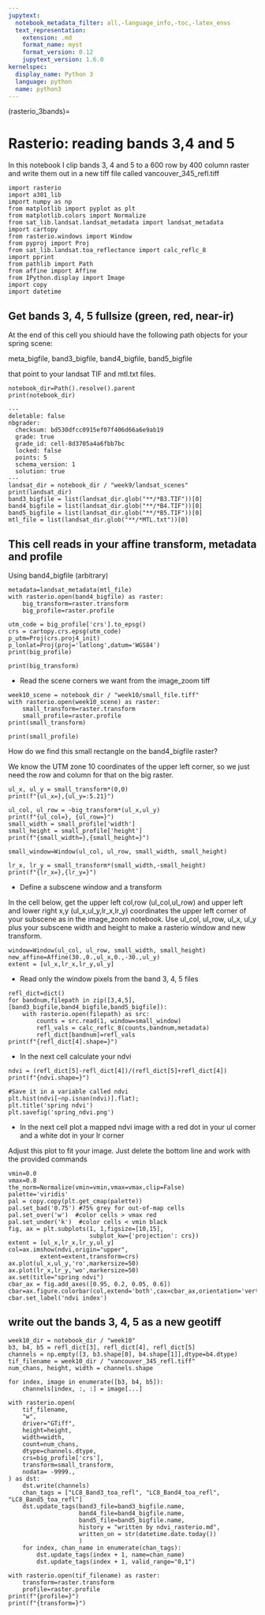 ```yaml
---
jupytext:
  notebook_metadata_filter: all,-language_info,-toc,-latex_envs
  text_representation:
    extension: .md
    format_name: myst
    format_version: 0.12
    jupytext_version: 1.6.0
kernelspec:
  display_name: Python 3
  language: python
  name: python3
---
```


(rasterio_3bands)=
# Rasterio: reading bands 3,4 and 5

In this notebook I clip bands 3, 4 and 5 to a 600 row by
400 column raster and write them out in a new tiff file
called vancouver_345_refl.tiff



```{code-cell} ipython3
import rasterio
import a301_lib
import numpy as np
from matplotlib import pyplot as plt
from matplotlib.colors import Normalize
from sat_lib.landsat.landsat_metadata import landsat_metadata
import cartopy
from rasterio.windows import Window
from pyproj import Proj
from sat_lib.landsat.toa_reflectance import calc_reflc_8
import pprint
from pathlib import Path
from affine import Affine
from IPython.display import Image
import copy
import datetime
```

## Get bands 3, 4, 5 fullsize (green, red, near-ir)

At the end of this cell you shiould have the following path objects for your spring scene:

meta_bigfile, band3_bigfile, band4_bigfile, band5_bigfile

that point to your landsat TIF and mtl.txt files.

```{code-cell} ipython3
notebook_dir=Path().resolve().parent
print(notebook_dir)
```

```{code-cell} ipython3
---
deletable: false
nbgrader:
  checksum: bd530dfcc0915ef07f406d66a6e9ab19
  grade: true
  grade_id: cell-8d3705a4a6fbb7bc
  locked: false
  points: 5
  schema_version: 1
  solution: true
---
landsat_dir = notebook_dir / "week9/landsat_scenes"
print(landsat_dir)
band3_bigfile = list(landsat_dir.glob("**/*B3.TIF"))[0]
band4_bigfile = list(landsat_dir.glob("**/*B4.TIF"))[0]
band5_bigfile = list(landsat_dir.glob("**/*B5.TIF"))[0]
mtl_file = list(landsat_dir.glob("**/*MTL.txt"))[0]
```

## This cell reads in your affine transform, metadata and profile

Using band4_bigfile (arbitrary)

```{code-cell} ipython3
metadata=landsat_metadata(mtl_file)
with rasterio.open(band4_bigfile) as raster:
    big_transform=raster.transform
    big_profile=raster.profile

utm_code = big_profile['crs'].to_epsg()
crs = cartopy.crs.epsg(utm_code)
p_utm=Proj(crs.proj4_init)
p_lonlat=Proj(proj='latlong',datum='WGS84')
print(big_profile)
```

```{code-cell} ipython3
print(big_transform)
```

*  Read the scene corners we want from the image_zoom tiff

```{code-cell} ipython3
week10_scene = notebook_dir / "week10/small_file.tiff"
with rasterio.open(week10_scene) as raster:
    small_transform=raster.transform
    small_profile=raster.profile
print(small_transform)
```

```{code-cell} ipython3
print(small_profile)
```

How do we find this small rectangle on the band4_bigfile raster?

We know the UTM zone 10 coordinates of the upper left corner, so we just need the row
and column for that on the big raster.

```{code-cell} ipython3
ul_x, ul_y = small_transform*(0,0)
print(f"{ul_x=},{ul_y=:5.21}")
```

```{code-cell} ipython3
ul_col, ul_row = ~big_transform*(ul_x,ul_y)
print(f"{ul_col=}, {ul_row=}")
small_width = small_profile['width']
small_height = small_profile['height']
print(f"{small_width=},{small_height=}")
```

```{code-cell} ipython3
small_window=Window(ul_col, ul_row, small_width, small_height)
```

```{code-cell} ipython3
lr_x, lr_y = small_transform*(small_width,-small_height)
print(f"{lr_x=},{lr_y=}")
```

* Define a subscene window and a transform

In the cell below, get the upper left col,row (ul_col,ul_row) and upper left and lower
right x,y (ul_x,ul_y,lr_x,lr_y)
coordinates the upper left corner of 
your subscene as in the image_zoom notebook.  Use ul_col, ul_row, ul_x, ul_y plus your subscene
width and height to make a rasterio window and new transform.

    window=Window(ul_col, ul_row, small_width, small_height)
    new_affine=Affine(30.,0.,ul_x,0.,-30.,ul_y)
    extent = [ul_x,lr_x,lr_y,ul_y]


*  Read only the window pixels from the band 3, 4, 5 files

```{code-cell} ipython3
refl_dict=dict()
for bandnum,filepath in zip([3,4,5],[band3_bigfile,band4_bigfile,band5_bigfile]):
    with rasterio.open(filepath) as src:
        counts = src.read(1, window=small_window)
        refl_vals = calc_reflc_8(counts,bandnum,metadata)
        refl_dict[bandnum]=refl_vals
print(f"{refl_dict[4].shape=}")
```

*  In the next cell calculate your ndvi

```{code-cell} ipython3
ndvi = (refl_dict[5]-refl_dict[4])/(refl_dict[5]+refl_dict[4])
print(f"{ndvi.shape=}")
```

```{code-cell} ipython3
#Save it in a variable called ndvi
plt.hist(ndvi[~np.isnan(ndvi)].flat);
plt.title('spring ndvi')
plt.savefig('spring_ndvi.png')
```

* In the next cell plot a mapped ndvi image with a red dot in your ul corner and a white dot in your lr corner

Adjust this plot to fit your image.  Just delete the bottom line and work with the provided commands

```{code-cell} ipython3
vmin=0.0
vmax=0.8
the_norm=Normalize(vmin=vmin,vmax=vmax,clip=False)
palette='viridis'
pal = copy.copy(plt.get_cmap(palette))
pal.set_bad('0.75') #75% grey for out-of-map cells
pal.set_over('w')  #color cells > vmax red
pal.set_under('k')  #color cells < vmin black
fig, ax = plt.subplots(1, 1,figsize=[10,15],
                       subplot_kw={'projection': crs})
extent = [ul_x,lr_x,lr_y,ul_y]
col=ax.imshow(ndvi,origin="upper",
         extent=extent,transform=crs)
ax.plot(ul_x,ul_y,'ro',markersize=50)
ax.plot(lr_x,lr_y,'wo',markersize=50)
ax.set(title="spring ndvi")
cbar_ax = fig.add_axes([0.95, 0.2, 0.05, 0.6])
cbar=ax.figure.colorbar(col,extend='both',cax=cbar_ax,orientation='vertical')
cbar.set_label('ndvi index')
```

## write out the bands 3, 4, 5 as a new geotiff

```{code-cell} ipython3
week10_dir = notebook_dir / "week10"
b3, b4, b5 = refl_dict[3], refl_dict[4], refl_dict[5]
channels = np.empty([3, b3.shape[0], b4.shape[1]],dtype=b4.dtype)
tif_filename = week10_dir / "vancouver_345_refl.tiff"
num_chans, height, width = channels.shape

for index, image in enumerate([b3, b4, b5]):
    channels[index, :, :] = image[...]

with rasterio.open(
    tif_filename,
    "w",
    driver="GTiff",
    height=height,
    width=width,
    count=num_chans,
    dtype=channels.dtype,
    crs=big_profile['crs'],
    transform=small_transform,
    nodata= -9999.,
) as dst:
    dst.write(channels)
    chan_tags = ["LC8_Band3_toa_refl", "LC8_Band4_toa_refl", "LC8_Band5_toa_refl"]
    dst.update_tags(band3_file=band3_bigfile.name,
                    band4_file=band4_bigfile.name,
                    band5_file=band5_bigfile.name,
                    history = "written by ndvi_rasterio.md",
                    written_on = str(datetime.date.today())
                    )
    for index, chan_name in enumerate(chan_tags):
        dst.update_tags(index + 1, name=chan_name)
        dst.update_tags(index + 1, valid_range="0,1")
```

```{code-cell} ipython3
with rasterio.open(tif_filename) as raster:
    transform=raster.transform
    profile=raster.profile
print(f"{profile=}")
print(f"{transform=}")
```
